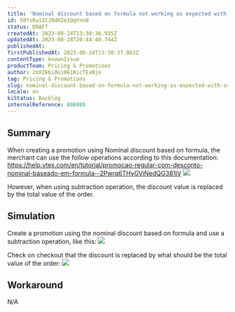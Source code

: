 ```yaml
---
title: 'Nominal discount based on formula not working as expected with subtraction operations'
id: 50YsRuiICJNdH2e1QqYnn0
status: DRAFT
createdAt: 2023-08-24T13:30:36.935Z
updatedAt: 2023-08-28T20:44:40.744Z
publishedAt: 
firstPublishedAt: 2023-08-24T13:30:37.863Z
contentType: knownIssue
productTeam: Pricing & Promotions
author: 2mXZkbi0oi061KicTExNjo
tag: Pricing & Promotions
slug: nominal-discount-based-on-formula-not-working-as-expected-with-subtraction-operations
locale: en
kiStatus: Backlog
internalReference: 886980
---
```


## Summary


When creating a promotion using Nominal discount based on formula, the merchant can use the follow operations according to this documentation: https://help.vtex.com/en/tutorial/promocao-regular-com-desconto-nominal-baseado-em-formula--2Pwrq6THyGViNedQG381jV
 ![](https://vtexhelp.zendesk.com/attachments/token/1EhryrRZDsiXZ31kaSV2VcegW/?name=image.png)

However, when using subtraction operation, the discount value is replaced by the total value of the order.


##

## Simulation


Create a promotion using the nominal discount based on formula and use a subtraction operation, like this:
 ![](https://vtexhelp.zendesk.com/attachments/token/3wIEiPGtF9oX2daeQ3F3AZqCk/?name=image.png)

Check on checkout that the discount is replaced by what should be the total value of the order:
 ![](https://vtexhelp.zendesk.com/attachments/token/r2bWktL4reNcVnnhSqr4hT0FC/?name=image.png)



##

## Workaround


N/A





